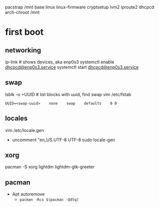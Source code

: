<see luks-lvm>

pacstrap /mnt base linux linux-firmware cryptsetup lvm2 iproute2 dhcpcd
arch-chroot /mnt

# first boot

## networking 

ip-link		# shows devices, aka enp0s3
systemctl enable dhcpcd@enp0s3.service
systemctl start dhcpcd@enp0s3.service

## swap

lsblk -o +UUID      # list blocks with uuid, find swap
vim /etc/fstab

    UUID=<swap-uuid>    none    swap    defaults    0 0

## locales

vim /etc/locale.gen
  - uncomment "en_US.UTF-8 UTF-8
sudo locale-gen

## xorg

pacman -S xorg lightdm lightdm-gtk-greeter

## pacman

- Apt autoremove
  - `pacman -Rcs $(pacman -Qdtq)`

